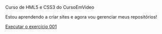 Curso de HML5 e CSS3 do CursoEmVideo


Estou aprendendo a criar sites e agora vou gerenciar meus repositórios!

<a href="dhonatachaves.github.io/html-css/exercicios/ex001/index."> Executar o exercício 001 </a>